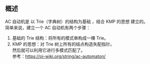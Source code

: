 ## 概述
AC 自动机是 以 Trie（字典树）的结构为基础 ，结合 KMP 的思想 建立的。  
简单来说，建立一个 AC 自动机有两个步骤：  
1. 基础的 Trie 结构：将所有的模式串构成一棵 Trie。
2. KMP 的思想：对 Trie 树上所有的结点构造失配指针。  
然后就可以利用它进行多模式匹配了。  
参考：https://oi-wiki.org/string/ac-automaton/  
